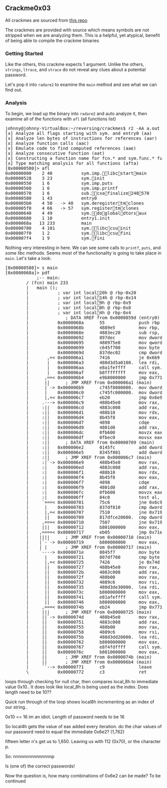 ## Crackme0x03

All crackmes are sourced from [this repo](https://github.com/leotindall/crackmes)

The crackmes are provided with source which means symbols are not stripped when we are analyzing them. This is a helpful, yet atypical, benefit of being able to compile the crackme binaries

### Getting Started

Like the others, this crackme expects 1 argument. Unlike the others, `strings`, `ltrace`, and `strace` do not reveal any clues about a potential password.

Let's pop it into `radare2` to examine the `main` method and see what we can find out.

### Analysis

To begin, we load up the binary into `radare2` and auto analyze it, then examine all of the functions with `afl` (all functions list)

<pre>
johnny@johnny-VirtualBox:~/reversing/crackmes$ r2 -AA a.out
[x] Analyze all flags starting with sym. and entry0 (aa)
[x] Analyze len bytes of instructions for references (aar)
[x] Analyze function calls (aac)
[x] Emulate code to find computed references (aae)
[x] Analyze consecutive function (aat)
[x] Constructing a function name for fcn.&#42; and sym.func.&#42; functions (aan)
[x] Type matching analysis for all functions (afta)
[0x00000580]> afl
0x00000000    2 40           sym.imp.&#5;&#5;libc&#5;start&#5;main
0x00000528    3 23           sym.&#5;init
0x00000550    1 6            sym.imp.puts
0x00000560    1 6            sym.imp.printf
0x00000570    1 6            sub.&#5;&#5;cxa&#5;finalize&#5;248&#5;570
0x00000580    1 43           entry0
0x000005b0    4 50   -> 40   sym.deregister&#5;tm&#5;clones
0x000005f0    4 66   -> 57   sym.register&#5;tm&#5;clones
0x00000640    4 49           sym.&#5;&#5;do&#5;global&#5;dtors&#5;aux
0x00000680    1 10           entry1.init
0x0000068a   13 233          main
0x00000780    4 101          sym.&#5;&#5;libc&#5;csu&#5;init
0x000007f0    1 2            sym.&#5;&#5;libc&#5;csu&#5;fini
0x000007f4    1 9            sym.&#5;fini
</pre>


Nothing very interesting in here. We can see some calls to `printf`, `puts`, and some libc methods. Seems most of the functionality is going to take place in `main`. Let's take a look:

<pre>
[0x00000580]> s main
[0x0000068a]> pdf
            ;-- main:
	    / (fcn) main 233
	    |   main ();
	    |           ; var int local&#5;20h @ rbp-0x20
	    |           ; var int local&#5;14h @ rbp-0x14
	    |           ; var int local&#5;9h @ rbp-0x9
	    |           ; var int local&#5;8h @ rbp-0x8
	    |           ; var int local&#5;4h @ rbp-0x4
	    |              ; DATA XREF from 0x0000059d (entry0)
	    |           0x0000068a      55             push rbp
	    |           0x0000068b      4889e5         mov rbp, rsp
	    |           0x0000068e      4883ec20       sub rsp, 0x20
	    |           0x00000692      897dec         mov dword [local&#5;14h], edi
	    |           0x00000695      488975e0       mov qword [local&#5;20h], rsi
	    |           0x00000699      c645f700       mov byte [local&#5;9h], 0
	    |           0x0000069d      837dec02       cmp dword [local&#5;14h], 2    ; [0x2:4]=0x102464c
	    |       ,=< 0x000006a1      7416           je 0x6b9
	    |       |   0x000006a3      488d3d5a0100.  lea rdi, qword str.Need&#5;exactly&#5;one&#5;argument. ; 0x804 ; "Need exactly one argument." ; const char &#42; s
	    |       |   0x000006aa      e8a1feffff     call sym.imp.puts           ; int puts(const char &#42;s)
	    |       |   0x000006af      b8ffffffff     mov eax, 0xffffffff         ; -1
	    |      ,==< 0x000006b4      e9b8000000     jmp 0x771
	    |      ||      ; JMP XREF from 0x000006a1 (main)
	    |      |`-> 0x000006b9      c745f8000000.  mov dword [local&#5;8h], 0
	    |      |    0x000006c0      c745fc000000.  mov dword [local&#5;4h], 0
	    |      |,=< 0x000006c7      eb20           jmp 0x6e9
	    |     .---> 0x000006c9      488b45e0       mov rax, qword [local&#5;20h]
	    |     :||   0x000006cd      4883c008       add rax, 8
	    |     :||   0x000006d1      488b10         mov rdx, qword [rax]
	    |     :||   0x000006d4      8b45f8         mov eax, dword [local&#5;8h]
	    |     :||   0x000006d7      4898           cdqe
	    |     :||   0x000006d9      4801d0         add rax, rdx                ; '('
	    |     :||   0x000006dc      0fb600         movzx eax, byte [rax]
	    |     :||   0x000006df      0fbec0         movsx eax, al
	    |     :||      ; DATA XREF from 0x00000709 (main)
	    |     :||   0x000006e2      0145fc         add dword [local&#5;4h], eax
	    |     :||   0x000006e5      8345f801       add dword [local&#5;8h], 1
	    |     :||      ; JMP XREF from 0x000006c7 (main)
	    |     :|`-> 0x000006e9      488b45e0       mov rax, qword [local&#5;20h]
	    |     :|    0x000006ed      4883c008       add rax, 8
	    |     :|    0x000006f1      488b10         mov rdx, qword [rax]
	    |     :|    0x000006f4      8b45f8         mov eax, dword [local&#5;8h]
	    |     :|    0x000006f7      4898           cdqe
	    |     :|    0x000006f9      4801d0         add rax, rdx                ; '('
	    |     :|    0x000006fc      0fb600         movzx eax, byte [rax]
	    |     :|    0x000006ff      84c0           test al, al
	    |     `===< 0x00000701      75c6           jne 0x6c9
	    |      |    0x00000703      837df810       cmp dword [local&#5;8h], 0x10  ; [0x10:4]=0x3e0003
	    |      |,=< 0x00000707      7510           jne 0x719
	    |      ||   0x00000709      817dfce20600.  cmp dword [local&#5;4h], 0x6e2 ; [0x6e2:4]=0x83fc4501
	    |     ,===< 0x00000710      7507           jne 0x719
	    |     |||   0x00000712      b801000000     mov eax, 1
	    |    ,====< 0x00000717      eb05           jmp 0x71e
	    |    ||||      ; JMP XREF from 0x00000710 (main)
	    |    |`-`-> 0x00000719      b800000000     mov eax, 0
	    |    | |       ; JMP XREF from 0x00000717 (main)
	    |    `----> 0x0000071e      8845f7         mov byte [local&#5;9h], al
	    |      |    0x00000721      807df700       cmp byte [local&#5;9h], 0
	    |      |,=< 0x00000725      7426           je 0x74d
	    |      ||   0x00000727      488b45e0       mov rax, qword [local&#5;20h]
	    |      ||   0x0000072b      4883c008       add rax, 8
	    |      ||   0x0000072f      488b00         mov rax, qword [rax]
	    |      ||   0x00000732      4889c6         mov rsi, rax
	    |      ||   0x00000735      488d3de30000.  lea rdi, qword str.Yes&#5;&#5;&#5;s&#5;is&#5;correct ; 0x81f ; "Yes, %s is correct!\n" ; const char &#42; format
	    |      ||   0x0000073c      b800000000     mov eax, 0
	    |      ||   0x00000741      e81afeffff     call sym.imp.printf         ; int printf(const char &#42;format)
	    |      ||   0x00000746      b800000000     mov eax, 0
	    |     ,===< 0x0000074b      eb24           jmp 0x771
	    |     |||      ; JMP XREF from 0x00000725 (main)
	    |     ||`-> 0x0000074d      488b45e0       mov rax, qword [local&#5;20h]
	    |     ||    0x00000751      4883c008       add rax, 8
	    |     ||    0x00000755      488b00         mov rax, qword [rax]
	    |     ||    0x00000758      4889c6         mov rsi, rax
	    |     ||    0x0000075b      488d3dd20000.  lea rdi, qword str.No&#5;&#5;&#5;s&#5;is&#5;not&#5;correct. ; 0x834 ; "No, %s is not correct.\n" ; const char &#42; format
	    |     ||    0x00000762      b800000000     mov eax, 0
	    |     ||    0x00000767      e8f4fdffff     call sym.imp.printf         ; int printf(const char &#42;format)
	    |     ||    0x0000076c      b801000000     mov eax, 1
	    |     ||       ; JMP XREF from 0x0000074b (main)
	    |     ||       ; JMP XREF from 0x000006b4 (main)
	    |     ``--> 0x00000771      c9             leave
	    \           0x00000772      c3             ret
</pre>


loops through checking for null char, then compares local\_8h to immediate value 0x10.. It does look like local\_8h is being used as the index. Does length need to be 10??

Quick run through of the loop shows local8h incrementing as an index of our string..

0x10 == 16 im an idiot. Length of password needs to be 16

So local4h gets the value of eax added every iteration. do the char values of our password need to equal the immediate 0x6e2? (1,762)

fifteen letter n's get us to 1,650. Leaving us with 112 (0x70), or the character p.

So:
nnnnnnnnnnnnnnnp

Is (one of) the correct passwords!

Now the question is, how many combinations of 0x6e2 can be made? To be continued
